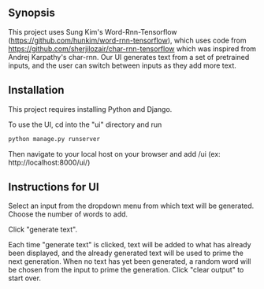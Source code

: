 ## Synopsis

This project uses Sung Kim's Word-Rnn-Tensorflow (https://github.com/hunkim/word-rnn-tensorflow), which uses code from https://github.com/sherjilozair/char-rnn-tensorflow which was inspired from Andrej Karpathy's char-rnn. Our UI generates text from a set of pretrained inputs, and the user can switch between inputs as they add more text.

## Installation

This project requires installing Python and Django.

To use the UI, cd into the "ui" directory and run

```sh
python manage.py runserver
```

Then navigate to your local host on your browser and add /ui
(ex: http://localhost:8000/ui/)

## Instructions for UI

Select an input from the dropdown menu from which text will be generated. Choose the number of words to add.

Click "generate text".


Each time "generate text" is clicked, text will be added to what has already been displayed, and the already generated text will be used to prime the next generation. When no text has yet been generated, a random word will be chosen from the input to prime the generation.  Click "clear output" to start over.
